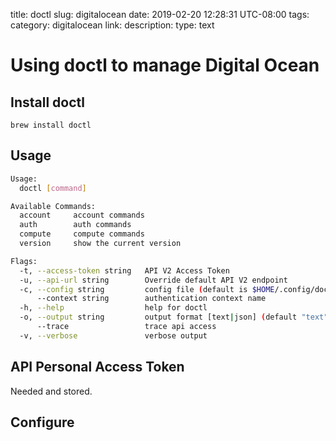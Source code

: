 title: doctl
slug: digitalocean
date: 2019-02-20 12:28:31 UTC-08:00
tags:
category: digitalocean
link:
description:
type: text

# Using doctl to manage Digital Ocean

## Install doctl

`brew install doctl`

## Usage

```bash
Usage:
  doctl [command]

Available Commands:
  account     account commands
  auth        auth commands
  compute     compute commands
  version     show the current version

Flags:
  -t, --access-token string   API V2 Access Token
  -u, --api-url string        Override default API V2 endpoint
  -c, --config string         config file (default is $HOME/.config/doctl/config.yaml)
      --context string        authentication context name
  -h, --help                  help for doctl
  -o, --output string         output format [text|json] (default "text")
      --trace                 trace api access
  -v, --verbose               verbose output
```

## API Personal Access Token

Needed and stored.

## Configure
